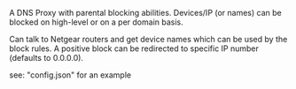 A DNS Proxy with parental blocking abilities.
Devices/IP (or names) can be blocked on high-level or on a per domain basis.

Can talk to Netgear routers and get device names which can be used by the block rules.
A positive block can be redirected to specific IP number (defaults to 0.0.0.0).

see: "config.json" for an example
